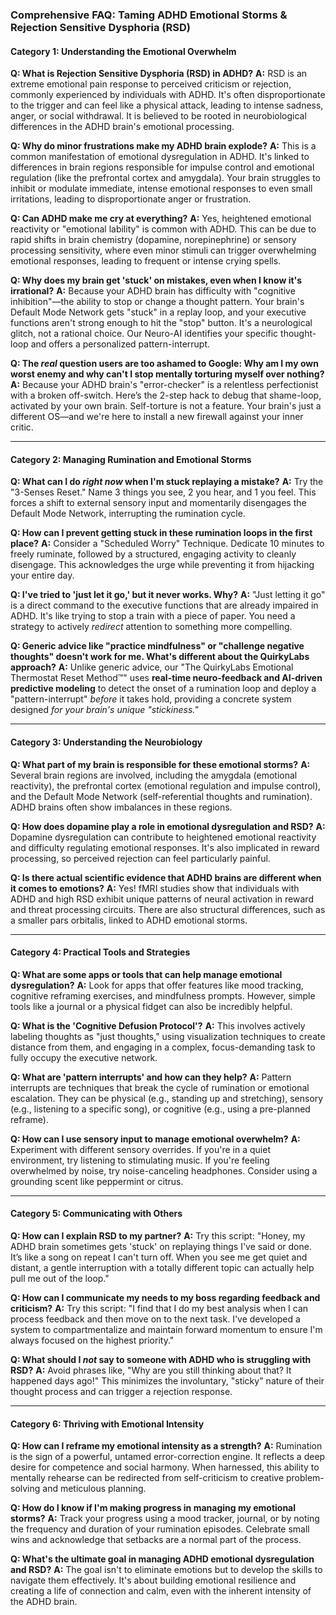 ### **Comprehensive FAQ: Taming ADHD Emotional Storms & Rejection Sensitive Dysphoria (RSD)**

#### **Category 1: Understanding the Emotional Overwhelm**

**Q: What is Rejection Sensitive Dysphoria (RSD) in ADHD?**
**A:** RSD is an extreme emotional pain response to perceived criticism or rejection, commonly experienced by individuals with ADHD. It's often disproportionate to the trigger and can feel like a physical attack, leading to intense sadness, anger, or social withdrawal. It is believed to be rooted in neurobiological differences in the ADHD brain's emotional processing.

**Q: Why do minor frustrations make my ADHD brain explode?**
**A:** This is a common manifestation of emotional dysregulation in ADHD. It's linked to differences in brain regions responsible for impulse control and emotional regulation (like the prefrontal cortex and amygdala). Your brain struggles to inhibit or modulate immediate, intense emotional responses to even small irritations, leading to disproportionate anger or frustration.

**Q: Can ADHD make me cry at everything?**
**A:** Yes, heightened emotional reactivity or "emotional lability" is common with ADHD. This can be due to rapid shifts in brain chemistry (dopamine, norepinephrine) or sensory processing sensitivity, where even minor stimuli can trigger overwhelming emotional responses, leading to frequent or intense crying spells.

**Q: Why does my brain get 'stuck' on mistakes, even when I know it's irrational?**
**A:** Because your ADHD brain has difficulty with "cognitive inhibition"—the ability to stop or change a thought pattern. Your brain's Default Mode Network gets "stuck" in a replay loop, and your executive functions aren't strong enough to hit the "stop" button. It's a neurological glitch, not a rational choice. Our Neuro-AI identifies your specific thought-loop and offers a personalized pattern-interrupt.

**Q: The *real* question users are too ashamed to Google: Why am I my own worst enemy and why can't I stop mentally torturing myself over nothing?**
**A:** Because your ADHD brain's "error-checker" is a relentless perfectionist with a broken off-switch. Here’s the 2-step hack to debug that shame-loop, activated by your own brain. Self-torture is not a feature. Your brain's just a different OS—and we're here to install a new firewall against your inner critic.

---
#### **Category 2: Managing Rumination and Emotional Storms**

**Q: What can I do *right now* when I'm stuck replaying a mistake?**
**A:** Try the "3-Senses Reset." Name 3 things you see, 2 you hear, and 1 you feel. This forces a shift to external sensory input and momentarily disengages the Default Mode Network, interrupting the rumination cycle.

**Q: How can I prevent getting stuck in these rumination loops in the first place?**
**A:** Consider a "Scheduled Worry" Technique. Dedicate 10 minutes to freely ruminate, followed by a structured, engaging activity to cleanly disengage. This acknowledges the urge while preventing it from hijacking your entire day.

**Q: I've tried to 'just let it go,' but it never works. Why?**
**A:** "Just letting it go" is a direct command to the executive functions that are already impaired in ADHD. It's like trying to stop a train with a piece of paper. You need a strategy to actively *redirect* attention to something more compelling.

**Q: Generic advice like "practice mindfulness" or "challenge negative thoughts" doesn't work for me. What's different about the QuirkyLabs approach?**
**A:** Unlike generic advice, our "The QuirkyLabs Emotional Thermostat Reset Method™" uses **real-time neuro-feedback and AI-driven predictive modeling** to detect the onset of a rumination loop and deploy a "pattern-interrupt" *before* it takes hold, providing a concrete system designed *for your brain's unique "stickiness."*

---
#### **Category 3: Understanding the Neurobiology**

**Q: What part of my brain is responsible for these emotional storms?**
**A:** Several brain regions are involved, including the amygdala (emotional reactivity), the prefrontal cortex (emotional regulation and impulse control), and the Default Mode Network (self-referential thoughts and rumination). ADHD brains often show imbalances in these regions.

**Q: How does dopamine play a role in emotional dysregulation and RSD?**
**A:** Dopamine dysregulation can contribute to heightened emotional reactivity and difficulty regulating emotional responses. It's also implicated in reward processing, so perceived rejection can feel particularly painful.

**Q: Is there actual scientific evidence that ADHD brains are different when it comes to emotions?**
**A:** Yes! fMRI studies show that individuals with ADHD and high RSD exhibit unique patterns of neural activation in reward and threat processing circuits. There are also structural differences, such as a smaller pars orbitalis, linked to ADHD emotional storms.

---
#### **Category 4: Practical Tools and Strategies**

**Q: What are some apps or tools that can help manage emotional dysregulation?**
**A:** Look for apps that offer features like mood tracking, cognitive reframing exercises, and mindfulness prompts. However, simple tools like a journal or a physical fidget can also be incredibly helpful.

**Q: What is the 'Cognitive Defusion Protocol'?**
**A:** This involves actively labeling thoughts as "just thoughts," using visualization techniques to create distance from them, and engaging in a complex, focus-demanding task to fully occupy the executive network.

**Q: What are 'pattern interrupts' and how can they help?**
**A:** Pattern interrupts are techniques that break the cycle of rumination or emotional escalation. They can be physical (e.g., standing up and stretching), sensory (e.g., listening to a specific song), or cognitive (e.g., using a pre-planned reframe).

**Q: How can I use sensory input to manage emotional overwhelm?**
**A:** Experiment with different sensory overrides. If you're in a quiet environment, try listening to stimulating music. If you're feeling overwhelmed by noise, try noise-canceling headphones. Consider using a grounding scent like peppermint or citrus.

---
#### **Category 5: Communicating with Others**

**Q: How can I explain RSD to my partner?**
**A:** Try this script: "Honey, my ADHD brain sometimes gets 'stuck' on replaying things I've said or done. It’s like a song on repeat I can't turn off. When you see me get quiet and distant, a gentle interruption with a totally different topic can actually help pull me out of the loop."

**Q: How can I communicate my needs to my boss regarding feedback and criticism?**
**A:** Try this script: "I find that I do my best analysis when I can process feedback and then move on to the next task. I've developed a system to compartmentalize and maintain forward momentum to ensure I'm always focused on the highest priority."

**Q: What should I *not* say to someone with ADHD who is struggling with RSD?**
**A:** Avoid phrases like, "Why are you still thinking about that? It happened days ago!" This minimizes the involuntary, "sticky" nature of their thought process and can trigger a rejection response.

---
#### **Category 6: Thriving with Emotional Intensity**

**Q: How can I reframe my emotional intensity as a strength?**
**A:** Rumination is the sign of a powerful, untamed error-correction engine. It reflects a deep desire for competence and social harmony. When harnessed, this ability to mentally rehearse can be redirected from self-criticism to creative problem-solving and meticulous planning.

**Q: How do I know if I'm making progress in managing my emotional storms?**
**A:** Track your progress using a mood tracker, journal, or by noting the frequency and duration of your rumination episodes. Celebrate small wins and acknowledge that setbacks are a normal part of the process.

**Q: What's the ultimate goal in managing ADHD emotional dysregulation and RSD?**
**A:** The goal isn't to eliminate emotions but to develop the skills to navigate them effectively. It's about building emotional resilience and creating a life of connection and calm, even with the inherent intensity of the ADHD brain.